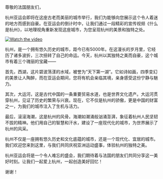 尊敬的法国朋友们，

杭州亚运会即将在这座古老而美丽的城市举行，我们为能够向您展示这个令人着迷的地方而感到自豪。在亚运会的倒计时中，让我们通过一段精彩的宣传视频《什么是杭州》，以地理视角重新发现这座城市，为您呈现杭州的美景和独特之处。

[![Watch the video](http://cdn.willstudy.net.cn/NRR4TIC/Resources/WhatIsHangzhouCover.png)](http://cdn.willstudy.net.cn/NRR4TIC/Resources/WhatIsHangzhou.mp4)

杭州，是一个拥有悠久历史的城市，距今已有5000年。在这漫长的岁月里，它经历了诸多波折，三次扭转了自己的命运。今天，杭州以其独特之美而自豪，这个城市有着三个瑰丽的宝藏——

首先，西湖，这片碧波荡漾的水域，被誉为“天下第一湖”。它如诗如画，四季变幻的美景让人陶醉，而在亚运会期间，您将有机会亲临其境，亲身感受这份宁静与魅力。

其次，大运河，这是古代中国的一条重要贸易水道，也是世界文化遗产。大运河贯穿杭州，见证了历史的繁荣与兴衰。现在，它不仅是杭州的骄傲，更是中国的财富之一，为我们的城市注入了生机与活力。

最后，滚滚海潮，这是杭州的风骨。海潮如潮涌般汹涌澎湃，象征着杭州人民坚韧不拔的精神。他们用自己的智慧和汗水，建设了一座现代化的城市，为世界展示了杭州的风采。

杭州不仅是一座拥有悠久历史和文化底蕴的城市，还是一个现代化、宜居的城市。我们欢迎您来到这里，与我们共同庆祝亚洲运动盛事，体验杭州的独特之美。

杭州亚运会将是一个令人难忘的盛会，我们期待着与法国的朋友们共同分享这一美好时刻。让我们一起爱上杭州，一起创造美好回忆！

谢谢！
